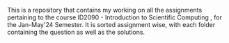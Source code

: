 This is a repository that contains my working on all the assignments pertaining to the course ID2090 - Introduction to Scientific Computing , for the Jan-May'24 Semester. It is sorted assignment wise, with each folder containing the question as well as the solutions.
